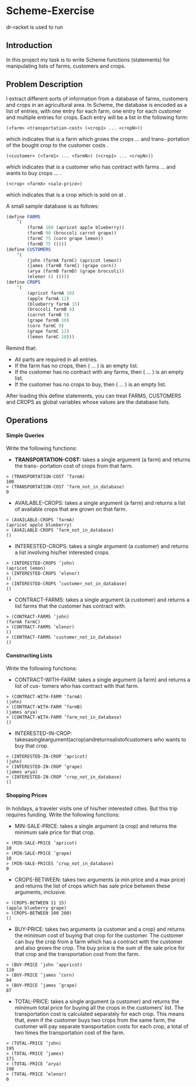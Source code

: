 # Scheme-Exercise
dr-racket is used to run
## Introduction
In this project my task is to write Scheme functions (statements) for manipulating lists of farms, customers and crops.
## Problem Description
I extract different sorts of information from a database of farms, customers and crops in an agricultural area. In Scheme, the database is encoded as a list of entries, with one entry for each farm, one entry for each customer and multiple entries for crops. Each entry will be a list in the following form:

``` 
(<farm> <transportation-cost> (<crop1> ... <cropN>))
```

which indicates that <farm> is a farm which grows the crops <crop1> ... <cropN> and trans- portation of the bought crop to the customer costs <transportation-cost>.

``` 
(<customer> (<farm1> ... <farmN>) (<crop1> ... <cropN>))
```
which indicates that <customer> is a customer who has contract with farms <farm1> ... <farmN> and wants to buy crops <crop1>  ... <cropN>.
  
``` 
(<crop> <farmX> <sale-price>)
```
which indicates that <crop> is a crop which is sold on <sale-price> at <farmX>.
   
A small sample database is as follows:
```scheme
(define FARMS 
	’(
		(farmA 100 (apricot apple blueberry))
		(farmB 90 (broccoli carrot grape))
		(farmC 75 (corn grape lemon))
		(farmD 75 ())))
(define CUSTOMERS 
	’(
		(john (farmA farmC) (apricot lemon)) 
		(james (farmB farmC) (grape corn)) 
		(arya (farmB farmD) (grape broccoli)) 
		(elenor () ())))
(define CROPS 
	’(
		(apricot farmA 10) 
		(apple farmA 12) 
		(blueberry farmA 15) 
		(broccoli farmB 8) 
		(carrot farmB 5) 
		(grape farmB 10) 
		(corn farmC 9) 
		(grape farmC 12) 
		(lemon farmC 10)))
```
 Remind that:
 
- All parts are required in all entries.
- If the farm has no crops, then (<crop1> ... <cropN>) is an empty list.
- If the customer has no contract with any farms, then (<farm1> ... <farmN>) is an empty list.
- If the customer has no crops to buy, then (<crop1> ... <cropN>) is an empty list.
	
After loading this define statements, you can treat FARMS, CUSTOMERS and CROPS as global
variables whose values are the database lists.
## Operations
#### Simple Queries
Write the following functions:
- **TRANSPORTATION-COST:** takes a single argument (a farm) and returns the trans- portation cost of crops from that farm.
```
> (TRANSPORTATION-COST ’farmA)
100
> (TRANSPORTATION-COST ’farm_not_in_database) 
0
```

- AVAILABLE-CROPS: takes a single argument (a farm) and returns a list of available crops that are grown on that farm.
```
> (AVAILABLE-CROPS ’farmA)
(apricot apple blueberry)
> (AVAILABLE-CROPS ’farm_not_in_database) 
()
```

- INTERESTED-CROPS: takes a single argument (a customer) and returns a list involving his/her interested crops.
```
> (INTERESTED-CROPS ’john) 
(apricot lemon)
> (INTERESTED-CROPS ’elenor) 
()
> (INTERESTED-CROPS ’customer_not_in_database) 
()
```

- CONTRACT-FARMS: takes a single argument (a customer) and returns a list farms that the customer has contract with.
```
> (CONTRACT-FARMS ’john) 
(farmA farmC)
> (CONTRACT-FARMS ’elenor) 
()
> (CONTRACT-FARMS ’customer_not_in_database) 
()
```


    
#### Constructing Lists
Write the following functions:
- CONTRACT-WITH-FARM: takes a single argument (a farm) and returns a list of cus- tomers who has contract with that farm.
```
> (CONTRACT-WITH-FARM ’farmA) 
(john)
> (CONTRACT-WITH-FARM ’farmB) 
(james arya)
> (CONTRACT-WITH-FARM ’farm_not_in_database) 
()
```
- INTERESTED-IN-CROP: takesasingleargument(acrop)andreturnsalistofcustomers who wants to buy that crop.
```
> (INTERESTED-IN-CROP ’apricot) 
(john)
> (INTERESTED-IN-CROP ’grape) 
(james arya)
> (INTERESTED-IN-CROP ’crop_not_in_database) 
()
```  
 

   
#### Shopping Prices
In holidays, a traveler visits one of his/her interested cities. But this trip requires funding. Write the following functions:
- MIN-SALE-PRICE: takes a single argument (a crop) and returns the minimum sale price for that crop.
```
> (MIN-SALE-PRICE ’apricot) 
10
> (MIN-SALE-PRICE ’grape) 
10
> (MIN-SALE-PRICES ’crop_not_in_database) 
0
```
- CROPS-BETWEEN: takes two arguments (a min price and a max price) and returns the list of crops which has sale price between these arguments, inclusive.
```
> (CROPS-BETWEEN 11 15) 
(apple blueberry grape)
> (CROPS-BETWEEN 100 200) 
()
```
- BUY-PRICE: takes two arguments (a customer and a crop) and returns the minimum cost of buying that crop for the customer. The customer can buy the crop from a farm which has a contract with the customer and also grows the crop. The buy price is the sum of the sale price for that crop and the transportation cost from the farm.
```
> (BUY-PRICE ’john ’appricot) 
110
> (BUY-PRICE ’james ’corn) 
84
> (BUY-PRICE ’james ’grape) 
87
```
- TOTAL-PRICE: takes a single argument (a customer) and returns the minimum total price for buying all the crops in the customers’ list. The transportation cost is calculated separately for each crop. This means that, even if the customer buys two crops from the same farm, the customer will pay separate transportation costs for each crop, a total of two times the transportation cost of the farm.
```
> (TOTAL-PRICE ’john) 
195
> (TOTAL-PRICE ’james) 
171
> (TOTAL-PRICE ’arya) 
198
> (TOTAL-PRICE ’elenor) 
0
```
